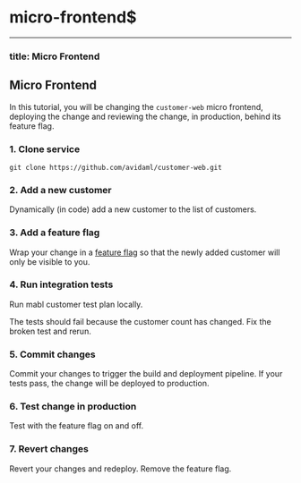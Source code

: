 # micro-frontend$

***

### title: Micro Frontend

## Micro Frontend

In this tutorial, you will be changing the `customer-web` micro frontend, deploying the change and reviewing the change, in production, behind its feature flag.

### 1. Clone service

```
git clone https://github.com/avidaml/customer-web.git
```

### 2. Add a new customer

Dynamically (in code) add a new customer to the list of customers.

### 3. Add a feature flag

Wrap your change in a [feature flag](../../../docs/dev/feature-flags/) so that the newly added customer will only be visible to you.

### 4. Run integration tests

Run mabl customer test plan locally.

The tests should fail because the customer count has changed. Fix the broken test and rerun.

### 5. Commit changes

Commit your changes to trigger the build and deployment pipeline. If your tests pass, the change will be deployed to production.

### 6. Test change in production

Test with the feature flag on and off.

### 7. Revert changes

Revert your changes and redeploy. Remove the feature flag.
